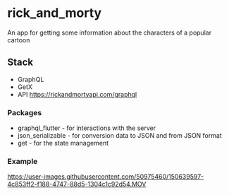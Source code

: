 # rick_and_morty

An app for getting some information about the characters of a popular cartoon

## Stack

- GraphQL
- GetX
- API https://rickandmortyapi.com/graphql

### Packages

- graphql_flutter - for interactions with the server
- json_serializable - for conversion data to JSON and from JSON format
- get - for the state management

### Example

https://user-images.githubusercontent.com/50975460/150639597-4c853ff2-f188-4747-88d5-1304c1c92d54.MOV

